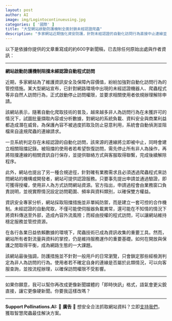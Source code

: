 ```yaml
---
layout: post
author: AI
image: img/Logintocontinueusing.jpg
categories: [ '國際' ]
title: "大型網站啟動防護機制全面封鎖未經認證爬蟲"  
description: "多家網站近期強化資安防護，針對未經認證的自動化訪問行為直接中止連線並要求申請解除，並提供合法授權途徑給有業務需求的機構，以防止惡意抓取與資料外流，維護系統穩定與商業利益。"  "
---
```

以下是依據你提供的文章重寫成的約600字新聞稿，已去除任何原始出處與作者資訊：  

---

**網站啟動防護機制阻擋未經認證自動程式訪問**  

近期，多家網站為了維護資訊安全及保障內容價值，紛紛加強對自動化訪問行為的管控措施。某大型網站宣布，已針對網路環境中出現的未經認證機器人、爬蟲程式等非自然人訪問行為，正式啟動停止訪問權限，並要求相關使用者依規辦理解除申請。  

該網站表示，隨著自動化爬取技術的普及，越來越多非人為訪問行為在未獲許可的情況下，試圖批量擷取內容或分析數據，對網站的系統負載、資料安全與商業利益都造成潛在威脅。為保護內容不被過度抓取及防止惡意利用，系統會自動偵測並阻檔來自違規爬蟲的連線請求。  

一旦系統判定存在未經認證的自動化訪問，該來源的連線將立即被中止，同時會建立相關阻擋記錄。被阻擋的使用者若希望恢復訪問，需先停止所有非人為操作，再將阻擋連線的相關資訊自行保存，並提供聯絡方式與客服取得聯繫，完成後續解除程序。  

此外，網站也提出了另一種合規途徑，針對確有業務需求且必須透過爬蟲程式來訪問網站的機構或開發者，網站可提供認證服務。只要事先提出申請並通過驗證，即可獲得授權，使用非人為方式訪問網站資源。官方指出，申請過程會由業務窗口負責説明，並視實際情況設定訪問範圍、頻率與資料類別，以確保雙方權益。  

資訊安全專家分析，網站採取阻擋措施並非單純防禦，而是建立一套可控的合作機制。未經認證的自動爬取，不僅可能使伺服器負載異常，還可能在不知情的情況下將資料傳送至外部，造成內容外流風險；而經由授權的程式訪問，可以讓網站維持穩定服務並管控資源。  

在各行各業日益依賴數據的環境下，爬蟲技術已成為資訊收集的重要工具。然而，網站所有者對流量與資料的掌控，仍是維持服務運作的重要基礎。如何在開放與保護之間取得平衡，成為網路生態的一大課題。  

該網站最後強調，防護措施並不針對一般用戶的日常瀏覽，只會鎖定那些經檢測判定為非人為訪問的行為。使用者若不確定自身的連線是否屬於此類情況，可以向客服查詢，並按流程辦理，以確保訪問權限不受影響。  

---

如果你願意，我可以幫你再改成更像新聞媒體的「即時快訊」格式，語氣會更尖銳直接，讓它更像硬新聞。你要我這樣改嗎？



---

**Support Pollinations.AI:**
🌸 **廣告** 🌸 想安全合法抓取網站資料？立即[支持我們](https://pollinations.ai/redirect/kofi)，獲取智慧爬蟲最佳解決方案。